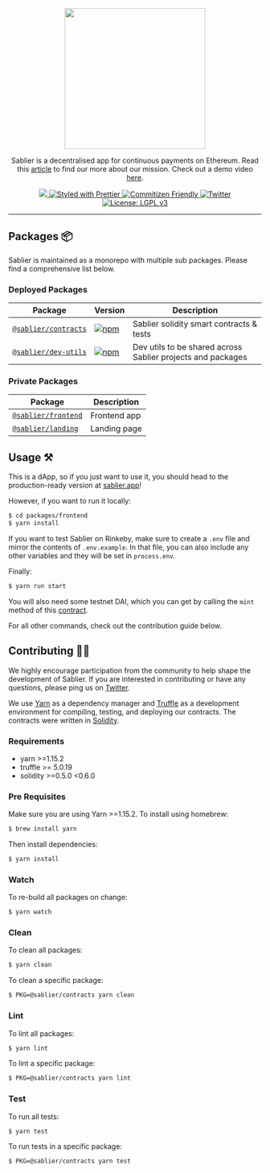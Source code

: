 <p align="center"><img src="https://i.imgur.com/CGFvZW3.png" width="280px"/></p>

<p align="center">Sablier is a decentralised app for continuous payments on Ethereum. Read this <a href="https://medium.com/sablier-app/introducing-sablier-continuous-payments-on-ethereum-c2bf04446d31" target="_blank">article</a> to find our more about our mission. Check out a demo video <a href="https://www.youtube.com/watch?v=2onYeCwAY3c" target="_blank">here</a>.</p>

<p align="center">
  <a href="https://app.netlify.com/sites/infallible-visvesvaraya-6d594e/deploys">
    <img src="https://api.netlify.com/api/v1/badges/7a05c307-d1c2-43c0-b914-691dc1fa3104/deploy-status">
  </a>
  <a href="https://prettier.io">
    <img src="https://img.shields.io/badge/code_style-prettier-ff69b4.svg" alt="Styled with Prettier">
  </a>
  <a href="http://commitizen.github.io/cz-cli/">
    <img src="https://img.shields.io/badge/commitizen-friendly-brightgreen.svg" alt="Commitizen Friendly">
  </a>
  <a href="https://twitter.com/SablierApp">
    <img src="https://img.shields.io/badge/chat-twitter-38A1F3.svg?style=flat" alt="Twitter"/>
  </a>
  <a href="https://www.gnu.org/licenses/lgpl-3.0">
    <img src="https://img.shields.io/badge/License-LGPL%20v3-008033.svg" alt="License: LGPL v3">
  </a>
</p>

---

## Packages :package:

Sablier is maintained as a monorepo with multiple sub packages. Please find a comprehensive list below.

### Deployed Packages

| Package                                     | Version                                                                                                         | Description                                                 |
| ------------------------------------------- | --------------------------------------------------------------------------------------------------------------- | ----------------------------------------------------------- |
| [`@sablier/contracts`](/packages/contracts) | [![npm](https://img.shields.io/npm/v/@sablier/contracts.svg)](https://www.npmjs.com/package/@sablier/contracts) | Sablier solidity smart contracts & tests                    |
| [`@sablier/dev-utils`](/packages/dev-utils) | [![npm](https://img.shields.io/npm/v/@sablier/dev-utils.svg)](https://www.npmjs.com/package/@sablier/dev-utils) | Dev utils to be shared across Sablier projects and packages |

### Private Packages

| Package                                   | Description  |
| ----------------------------------------- | ------------ |
| [`@sablier/frontend`](/packages/frontend) | Frontend app |
| [`@sablier/landing`](/packages/landing)   | Landing page |

## Usage :hammer_and_pick:

This is a dApp, so if you just want to use it, you should head to the production-ready version at [sablier.app](https://sablier.app)!

However, if you want to run it locally:

```bash
$ cd packages/frontend
$ yarn install
```

If you want to test Sablier on Rinkeby, make sure to create a `.env` file and mirror the contents of
`.env.example`. In that file, you can also include any other variables and they will be set in `process.env`.

Finally:

```bash
$ yarn run start
```

You will also need some testnet DAI, which you can get by calling the `mint` method of this [contract](https://rinkeby.etherscan.io/address/0x8ad3aa5d5ff084307d28c8f514d7a193b2bfe725/).

For all other commands, check out the contribution guide below.

## Contributing :raising_hand_woman:

We highly encourage participation from the community to help shape the development of Sablier. If you are interested in
contributing or have any questions, please ping us on [Twitter](https://twitter.com/SablierApp).

We use [Yarn](https://yarnpkg.com/) as a dependency manager and [Truffle](https://github.com/trufflesuite/truffle)
as a development environment for compiling, testing, and deploying our contracts. The contracts were written in [Solidity](https://github.com/ethereum/solidity).

### Requirements

- yarn >=1.15.2
- truffle >= 5.0.19
- solidity >=0.5.0 <0.6.0

### Pre Requisites

Make sure you are using Yarn >=1.15.2. To install using homebrew:

```bash
$ brew install yarn
```

Then install dependencies:

```bash
$ yarn install
```

### Watch

To re-build all packages on change:

```bash
$ yarn watch
```

### Clean

To clean all packages:

```bash
$ yarn clean
```

To clean a specific package:

```bash
$ PKG=@sablier/contracts yarn clean
```

### Lint

To lint all packages:

```bash
$ yarn lint
```

To lint a specific package:

```bash
$ PKG=@sablier/contracts yarn lint
```

### Test

To run all tests:

```bash
$ yarn test
```

To run tests in a specific package:

```bash
$ PKG=@sablier/contracts yarn test
```
